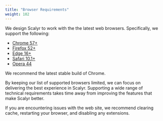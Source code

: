```yaml
---
title: "Browser Requirements"
weight: 102
---
```


We design Scalyr to work with the the latest web browsers. Specifically, we support the following:

- [Chrome 57+](https://www.google.com/chrome)
- [Firefox 52+](http://www.mozilla.com/en-US/firefox/all.html)
- [Edge 16+](https://www.microsoft.com/en-gb/windows/microsoft-edge)
- [Safari 10.1+](http://www.apple.com/safari/download/)
- [Opera 44](http://www.opera.com/computer/)

We recommend the latest stable build of Chrome.

By keeping our list of supported browsers limited, we can focus on delivering the best experience 
in Scalyr. Supporting a wide range of technical requirements takes time away from improving the 
features that make Scalyr better. 

If you are encountering issues with the web site, we recommend clearing cache, 
restarting your browser, and disabling any extensions. 